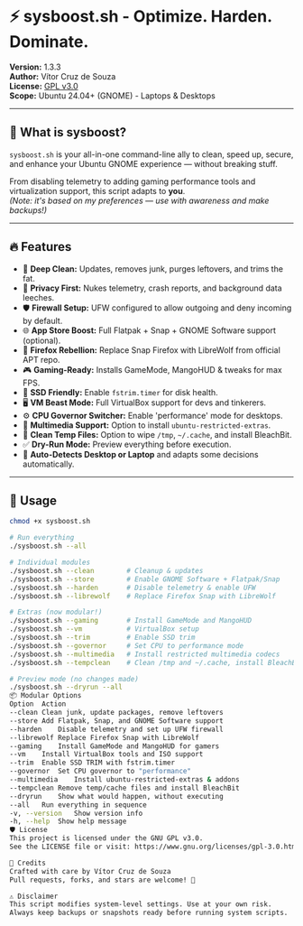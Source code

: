 # ⚡ sysboost.sh - Optimize. Harden. Dominate.

**Version:** 1.3.3  
**Author:** Vítor Cruz de Souza  
**License:** [GPL v3.0](https://www.gnu.org/licenses/gpl-3.0.html)  
**Scope:** Ubuntu 24.04+ (GNOME) - Laptops & Desktops

---

## 🧰 What is sysboost?

`sysboost.sh` is your all-in-one command-line ally to clean, speed up, secure, and enhance your Ubuntu GNOME experience — without breaking stuff.

From disabling telemetry to adding gaming performance tools and virtualization support, this script adapts to **you**.  
*(Note: it's based on my preferences — use with awareness and make backups!)*

---

## 🔥 Features

- 🧼 **Deep Clean:** Updates, removes junk, purges leftovers, and trims the fat.
- 🔐 **Privacy First:** Nukes telemetry, crash reports, and background data leeches.
- 🛡️ **Firewall Setup:** UFW configured to allow outgoing and deny incoming by default.
- 🌐 **App Store Boost:** Full Flatpak + Snap + GNOME Software support (optional).
- 🦊 **Firefox Rebellion:** Replace Snap Firefox with LibreWolf from official APT repo.
- 🎮 **Gaming-Ready:** Installs GameMode, MangoHUD & tweaks for max FPS.
- 💾 **SSD Friendly:** Enable `fstrim.timer` for disk health.
- 🖥️ **VM Beast Mode:** Full VirtualBox support for devs and tinkerers.
- ⚙️ **CPU Governor Switcher:** Enable 'performance' mode for desktops.
- 🎵 **Multimedia Support:** Option to install `ubuntu-restricted-extras`.
- 🧹 **Clean Temp Files:** Option to wipe `/tmp`, `~/.cache`, and install BleachBit.
- ✅ **Dry-Run Mode:** Preview everything before execution.
- 🧠 **Auto-Detects Desktop or Laptop** and adapts some decisions automatically.

---

## 🧪 Usage

```bash
chmod +x sysboost.sh

# Run everything
./sysboost.sh --all

# Individual modules
./sysboost.sh --clean        # Cleanup & updates
./sysboost.sh --store        # Enable GNOME Software + Flatpak/Snap
./sysboost.sh --harden       # Disable telemetry & enable UFW
./sysboost.sh --librewolf    # Replace Firefox Snap with LibreWolf

# Extras (now modular!)
./sysboost.sh --gaming       # Install GameMode and MangoHUD
./sysboost.sh --vm           # VirtualBox setup
./sysboost.sh --trim         # Enable SSD trim
./sysboost.sh --governor     # Set CPU to performance mode
./sysboost.sh --multimedia   # Install restricted multimedia codecs
./sysboost.sh --tempclean    # Clean /tmp and ~/.cache, install BleachBit

# Preview mode (no changes made)
./sysboost.sh --dryrun --all
📦 Modular Options
Option	Action
--clean	Clean junk, update packages, remove leftovers
--store	Add Flatpak, Snap, and GNOME Software support
--harden	Disable telemetry and set up UFW firewall
--librewolf	Replace Firefox Snap with LibreWolf
--gaming	Install GameMode and MangoHUD for gamers
--vm	Install VirtualBox tools and ISO support
--trim	Enable SSD TRIM with fstrim.timer
--governor	Set CPU governor to "performance"
--multimedia	Install ubuntu-restricted-extras & addons
--tempclean	Remove temp/cache files and install BleachBit
--dryrun	Show what would happen, without executing
--all	Run everything in sequence
-v, --version	Show version info
-h, --help	Show help message
🛡️ License
This project is licensed under the GNU GPL v3.0.
See the LICENSE file or visit: https://www.gnu.org/licenses/gpl-3.0.html

👤 Credits
Crafted with care by Vítor Cruz de Souza
Pull requests, forks, and stars are welcome! 🌟

⚠️ Disclaimer
This script modifies system-level settings. Use at your own risk.
Always keep backups or snapshots ready before running system scripts.

